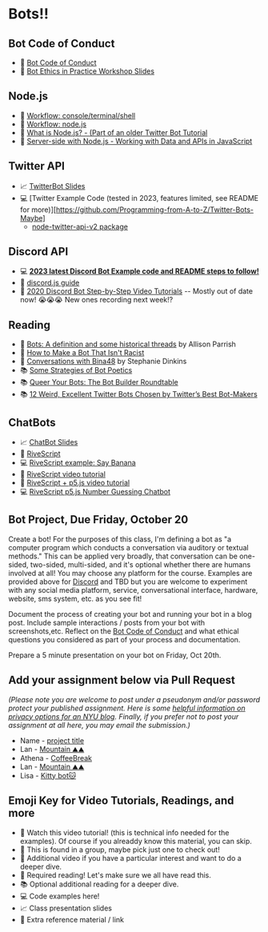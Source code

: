 # Bots!!

## Bot Code of Conduct

- 🌈 [Bot Code of Conduct](https://github.com/Programming-from-A-to-Z/Bot-Code-of-Conduct)
- 🌈 [Bot Ethics in Practice Workshop Slides](https://docs.google.com/presentation/d/1WTBxDBD4f2xJmcFQxvvB5VZsUf8NpheyjNG4okAByyI/edit#slide=id.ga0dd3dd32b_0_228)

## Node.js

- 🚨 [Workflow: console/terminal/shell](https://youtu.be/FnkkzgYuXUM)
- 🚨 [Workflow: node.js](https://youtu.be/FjWbUK2HdCo)
- 🍿 [What is Node.js? - (Part of an older Twitter Bot Tutorial](https://youtu.be/RF5_MPSNAtU)
- 🍿 [Server-side with Node.js - Working with Data and APIs in JavaScript](https://youtu.be/wxbQP1LMZsw?list=PLRqwX-V7Uu6YxDKpFzf_2D84p0cyk4T7X)

## Twitter API

- 📈 [TwitterBot Slides](https://docs.google.com/presentation/d/1rL95AggCb0EG6sBhZ47OWWgI_t7Hllqbyt4AnD2c3-4/edit?usp=sharing)
- 💻 [Twitter Example Code (tested in 2023, features limited, see README for more)][https://github.com/Programming-from-A-to-Z/Twitter-Bots-Maybe]
  - [node-twitter-api-v2 package](https://github.com/PLhery/node-twitter-api-v2)

## Discord API

- 💻 **[2023 latest Discord Bot Example code and README steps to follow!](https://github.com/Programming-from-A-to-Z/Discord-Bot-Examples)**
- 📕 [discord.js guide](https://discordjs.guide/)
- 🍿 [2020 Discord Bot Step-by-Step Video Tutorials](https://thecodingtrain.com/learning/bots/discord/) -- Mostly out of date now! 😭😭😭 New ones recording next week!?

## Reading

- 📕 [Bots: A definition and some historical threads](https://points.datasociety.net/bots-a-definition-and-some-historical-threads-47738c8ab1ce) by Allison Parrish
- 📕 [How to Make a Bot That Isn't Racist](https://www.vice.com/en/article/mg7g3y/how-to-make-a-not-racist-bot)
- 📕 [Conversations with Bina48](https://www.stephaniedinkins.com/conversations-with-bina48.html) by Stephanie Dinkins
- 📚 [Some Strategies of Bot Poetics](https://harrygiles.org/2016/04/06/some-strategies-of-bot-poetics/)
- 📚 [Queer Your Bots: The Bot Builder Roundtable](http://www.autostraddle.com/queer-your-bots-the-bot-builder-roundtable-333806/)
- 📚 [12 Weird, Excellent Twitter Bots Chosen by Twitter’s Best Bot-Makers](http://nymag.com/following/2015/11/12-weirdest-funniest-smartest-twitter-bots.html)

## ChatBots

- 📈 [ChatBot Slides](https://docs.google.com/presentation/d/1NCeg8WJnH2RFU-VTMpYCffPGHkFRDAoED4LwK6affvI/edit?usp=sharing)
- 🔗 [RiveScript](https://www.rivescript.com/)
- 💻 [RiveScript example: Say Banana](https://editor.p5js.org/a2zitp/sketches/wMo5oiyVe)
- 🚨 [RiveScript video tutorial](https://www.youtube.com/watch?v=wf8w1BJb9Xc)
- 🍿 [RiveScript + p5.js video tutorial](https://www.youtube.com/watch?v=zGe1m_bLOFk)
- 💻 [RiveScript p5.js Number Guessing Chatbot](https://editor.p5js.org/codingtrain/sketches/_XqFRhtaK)

## Bot Project, Due Friday, October 20

Create a bot! For the purposes of this class, I'm defining a bot as "a computer program which conducts a conversation via auditory or textual methods." This can be applied very broadly, that conversation can be one-sided, two-sided, multi-sided, and it's optional whether there are humans involved at all! You may choose any platform for the course. Examples are provided above for [Discord](https://discord.com/) and TBD but you are welcome to experiment with any social media platform, service, conversational interface, hardware, website, sms system, etc. as you see fit!

Document the process of creating your bot and running your bot in a blog post. Include sample interactions / posts from your bot with screenshots,etc. Reflect on the [Bot Code of Conduct](https://github.com/Programming-from-A-to-Z/Bot-Code-of-Conduct/blob/main/README.md) and what ethical questions you considered as part of your process and documentation.

Prepare a 5 minute presentation on your bot on Friday, Oct 20th.

## Add your assignment below via Pull Request

_(Please note you are welcome to post under a pseudonym and/or password protect your published assignment. Here is some [helpful information on privacy options for an NYU blog](https://nyu.service-now.com/sp?id=kb_article&sysparm_article=KB0012245&sys_kb_id=b2ddc9da004aa1002a5d036a271e5f70&spa=1). Finally, if you prefer not to post your assignment at all here, you may email the submission.)_

- Name - [project title](url)
- Lan - [ Mountain ⛰️⛰️ ](https://yclanlan.github.io/2023-Fall-Programming-A2Z/Week05/)
- Athena - [CoffeeBreak](https://www.notion.so/athenazhou/05-Bots-d3ac3daa86c84397884b99b2ceb7cbba?pvs=4)
- Lan - [Mountain ⛰️⛰️](https://yclanlan.github.io/2023-Fall-Programming-A2Z/Week05/)
- Lisa - [Kitty bot🐱](https://www.notion.so/lisajeong-itp/Bot-dbdbc1ffc2bc44ae946f03fcf605339c?pvs=4)

## Emoji Key for Video Tutorials, Readings, and more

- 🚨 Watch this video tutorial! (this is technical info needed for the examples). Of course if you alreaddy know this material, you can skip.
- 🔢 This is found in a group, maybe pick just one to check out!
- 🍿 Additional video if you have a particular interest and want to do a deeper dive.
- 📕 Required reading! Let's make sure we all have read this.
- 📚 Optional additional reading for a deeper dive.
- 💻 Code examples here!
- 📈 Class presentation slides
- 🔗 Extra reference material / link
